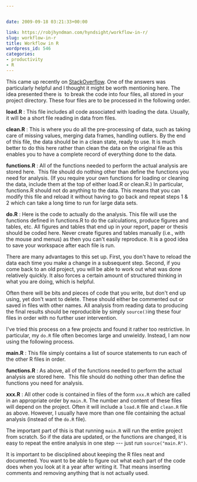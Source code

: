 ```yaml
---


date: 2009-09-18 03:21:33+00:00

link: https://robjhyndman.com/hyndsight/workflow-in-r/
slug: workflow-in-r
title: Workflow in R
wordpress_id: 546
categories:
- productivity
- R
---
```


This came up recently on [StackOverflow](http://stackoverflow.com/questions/1429907/workflow-for-statistical-analysis-and-report-writing). One of the answers was particularly helpful and I thought it might be worth mentioning here. The idea presented there is  to break the code into four files, all stored in your project directory. These four files are to be processed in the following order.



**load.R**
:     This file includes all code associated with loading the data. Usually, it will be a short file reading in data from files.

**clean.R**
:    This is where you do all the pre-processing of data, such as taking care of missing values, merging data frames, handling outliers. By the end of this file, the data should be in a clean state, ready to use. It is much better to do this here rather than clean the data on the original file as this enables you to have a complete record of everything done to the data. 

**functions.R**
:    All of the functions needed to perform the actual analysis are stored here.  This file should do nothing other than define the functions you need for analysis. (If you require your own functions for loading or cleaning the data, include them at the top of either load.R or clean.R.) In particular, functions.R should not do anything to the data. This means that you can modify this file and reload it without having to go back and repeat steps 1 & 2 which can take a long time to run for large data sets. 

**do.R**
:    Here is the code to actually do the analysis. This file will use the functions defined in functions.R to do the calculations, produce figures and tables, etc. All figures and tables that end up in your report, paper or thesis should be coded here. Never create figures and tables manually (i.e., with the mouse and menus) as then you can't easily reproduce. 
It is a good idea to save your workspace after each file is run.

There are many advantages to this set up. First, you don't have to reload the data each time you make a change in a subsequent step. Second, if you come back to an old project, you will be able to work out what was done relatively quickly. It also forces a certain amount of structured thinking in what you are doing, which is helpful.

Often there will be bits and pieces of code that you write, but don't end up using, yet don't want to delete. These should either be commented out or saved in files with other names. All analysis from reading data to producing the final results should be reproducible by simply `source()`ing these four files in order with no further user intervention.

I've tried this process on a few projects and found it rather too restrictive. In particular, my `do.R` file often becomes large and unwieldy. Instead, I am now using the following process.



**main.R**
:    This file simply contains a list of source statements to run each of the other R files in order.

**functions.R**
:    As above, all of the functions needed to perform the actual analysis are stored here.  This file should do nothing other than define the functions you need for analysis.

**xxx.R**
:    All other code is contained in files of the form `xxx.R` which are called in an appropriate order by `main.R`. The number and content of these files will depend on the project. Often it will include a `load.R` file and `clean.R` file as above. However, I usually have more than one file containing the actual analysis (instead of the `do.R` file). 

The important part of this is that running `main.R` will run the entire project from scratch. So if the data are updated, or the functions are changed, it is easy to repeat the entire analysis in one step --- just run `source("main.R")`.

It is important to be disciplined about keeping the R files neat and documented. You want to be able to figure out what each part of the code does when you look at it a year after writing it. That means inserting comments and removing anything that is not actually used.
